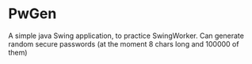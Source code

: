 # PwGen
A simple java Swing application, to practice SwingWorker.
Can generate random secure passwords (at the moment 8 chars long and 100000 of them)